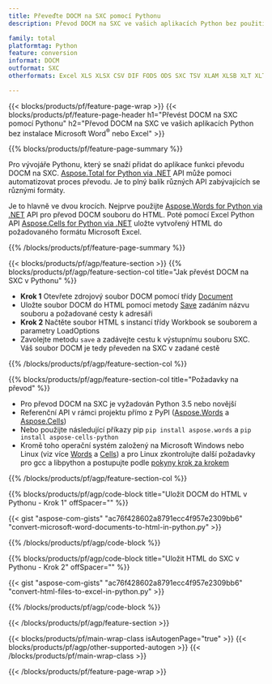 ```yaml
---
title: Převeďte DOCM na SXC pomocí Pythonu
description: Převod DOCM na SXC ve vašich aplikacích Python bez použití Microsoft Word nebo Excel 

family: total
platformtag: Python
feature: conversion
informat: DOCM
outformat: SXC
otherformats: Excel XLS XLSX CSV DIF FODS ODS SXC TSV XLAM XLSB XLT XLTM XLSM XLTX

---
```

{{< blocks/products/pf/feature-page-wrap >}}
{{< blocks/products/pf/feature-page-header h1="Převést DOCM na SXC pomocí Pythonu" h2="Převod DOCM na SXC ve vašich aplikacích Python bez instalace Microsoft Word<sup>&reg;</sup> nebo Excel" >}}

{{% blocks/products/pf/feature-page-summary %}}

Pro vývojáře Pythonu, který se snaží přidat do aplikace funkci převodu DOCM na SXC. [Aspose.Total for Python via .NET](https://products.aspose.com/total/python-net/) API může pomoci automatizovat proces převodu. Je to plný balík různých API zabývajících se různými formáty.

Je to hlavně ve dvou krocích. Nejprve použijte [Aspose.Words for Python via .NET](https://products.aspose.com/words/python-net/) API pro převod DOCM souboru do HTML. Poté pomocí Excel Python API [Aspose.Cells for Python via .NET](https://products.aspose.com/cells/python-net/) uložte vytvořený HTML do požadovaného formátu Microsoft Excel. 

{{% /blocks/products/pf/feature-page-summary %}}

{{< blocks/products/pf/agp/feature-section >}}
{{% blocks/products/pf/agp/feature-section-col title="Jak převést DOCM na SXC v Pythonu" %}}
- **Krok 1** Otevřete zdrojový soubor DOCM pomocí třídy [Document](https://reference.aspose.com/words/python-net/aspose.words/document/)
- Uložte soubor DOCM do HTML pomocí metody [Save](https://reference.aspose.com/words/python-net/aspose.words/document/save/) zadáním názvu souboru a požadované cesty k adresáři
-  **Krok 2** Načtěte soubor HTML s instancí třídy Workbook se souborem a parametry LoadOptions
-  Zavolejte metodu `save` a zadávejte cestu k výstupnímu souboru SXC. Váš soubor DOCM je tedy převeden na SXC v zadané cestě

{{% /blocks/products/pf/agp/feature-section-col %}}

{{% blocks/products/pf/agp/feature-section-col title="Požadavky na převod" %}}

- Pro převod DOCM na SXC je vyžadován Python 3.5 nebo novější
- Referenční API v rámci projektu přímo z PyPI ([Aspose.Words](https://pypi.org/project/aspose-words/) a [Aspose.Cells](https://pypi.org/project/aspose-cells-python/))
-  Nebo použijte následující příkazy pip ```pip install aspose.words``` a ```pip install aspose-cells-python``` 
-  Kromě toho operační systém založený na Microsoft Windows nebo Linux (viz více [Words](https://docs.aspose.com/words/python-net/system-requirements/) a [Cells](https://docs.aspose.com/cells/python-net/getting-started/#installation)) a pro Linux zkontrolujte další požadavky pro gcc a libpython a postupujte podle [pokyny krok za krokem](https://docs.aspose.com/words/python-net/installation/)
 

{{% /blocks/products/pf/agp/feature-section-col %}}

{{% blocks/products/pf/agp/code-block title="Uložit DOCM do HTML v Pythonu - Krok 1" offSpacer="" %}}

{{< gist "aspose-com-gists" "ac76f428602a8791ecc4f957e2309bb6" "convert-microsoft-word-documents-to-html-in-python.py" >}}

{{% /blocks/products/pf/agp/code-block %}}

{{% blocks/products/pf/agp/code-block title="Uložit HTML do SXC v Pythonu - Krok 2" offSpacer="" %}}

{{< gist "aspose-com-gists" "ac76f428602a8791ecc4f957e2309bb6" "convert-html-files-to-excel-in-python.py" >}}

{{% /blocks/products/pf/agp/code-block %}}

{{< /blocks/products/pf/agp/feature-section >}}

{{< blocks/products/pf/main-wrap-class isAutogenPage="true" >}}
{{< blocks/products/pf/agp/other-supported-autogen >}}
{{< /blocks/products/pf/main-wrap-class >}}

{{< /blocks/products/pf/feature-page-wrap >}}